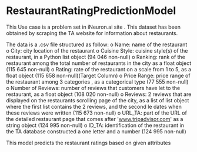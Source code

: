 # RestaurantRatingPredictionModel


This Use case is a problem set in iNeuron.ai site .
This dataset has been obtained by scraping the TA website for information about restaurants.

The data is a .csv file structured as follow:
o	Name: name of the restaurant
o	City: city location of the restaurant
o	Cuisine Style: cuisine style(s) of the restaurant, in a Python list object (94 046 non-null)
o	Ranking: rank of the restaurant among the total number of restaurants in the city as a float object (115 645 non-null)
o	Rating: rate of the restaurant on a scale from 1 to 5, as a float object (115 658 non-null)(Target Column)
o	Price Range: price range of the restaurant among 3 categories , as a categorical type (77 555 non-null)
o	Number of Reviews: number of reviews that customers have let to the restaurant, as a float object (108 020 non-null)
o	Reviews: 2 reviews that are displayed on the restaurants scrolling page of the city, as a list of list object where the first list contains the 2 reviews, and the second le dates when these reviews were written (115 673 non-null)
o	URL_TA: part of the URL of the detailed restaurant page that comes after 'www.tripadvisor.com' as a string object (124 995 non-null)
o	ID_TA: identification of the restaurant in the TA database constructed a one letter and a number (124 995 non-null)

This model predicts the restaurant ratings based on given attributes 
